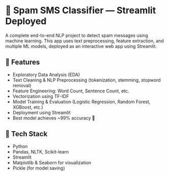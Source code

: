 # 📩 Spam SMS Classifier — Streamlit Deployed

A complete end-to-end NLP project to detect spam messages using machine learning. This app uses text preprocessing, feature extraction, and multiple ML models, deployed as an interactive web app using Streamlit.

## 🚀 Features
- Exploratory Data Analysis (EDA)
- Text Cleaning & NLP Preprocessing (tokenization, stemming, stopword removal)
- Feature Engineering: Word Count, Sentence Count, etc.
- Vectorization using TF-IDF
- Model Training & Evaluation (Logistic Regression, Random Forest, XGBoost, etc.)
- Deployment using Streamlit
- Best model achieves ~99% accuracy 🎯

## 🧠 Tech Stack
- Python
- Pandas, NLTK, Scikit-learn
- Streamlit
- Matplotlib & Seaborn for visualization
- Pickle (for model saving)


